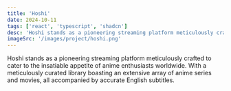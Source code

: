 ```yaml
---
title: 'Hoshi'
date: 2024-10-11
tags: ['react', 'typescript', 'shadcn']
desc: 'Hoshi stands as a pioneering streaming platform meticulously crafted to cater to the insatiable appetite of anime enthusiasts worldwide. With a meticulously curated library boasting an extensive array of anime series and movies, all accompanied by accurate English subtitles.'
imageSrc: '/images/project/hoshi.png'
---
```


Hoshi stands as a pioneering streaming platform meticulously crafted to cater to the insatiable appetite of anime enthusiasts worldwide. With a meticulously curated library boasting an extensive array of anime series and movies, all accompanied by accurate English subtitles.
